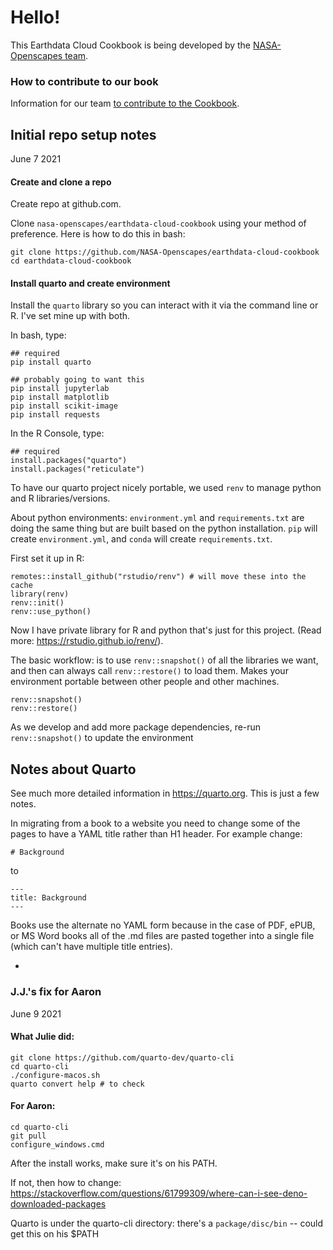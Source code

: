 # Hello!

This Earthdata Cloud Cookbook is being developed by the [NASA-Openscapes team](https://nasa-openscapes.github.io/). 

### How to contribute to our book
Information for our team [to contribute to the Cookbook](https://nasa-openscapes.github.io/earthdata-cloud-cookbook/files/community-handbook/contributing.html).

## Initial repo setup notes
June 7 2021

#### Create and clone a repo

Create repo at github.com. 

Clone `nasa-openscapes/earthdata-cloud-cookbook` using your method of preference. Here is how to do this in bash:

```{bash}
git clone https://github.com/NASA-Openscapes/earthdata-cloud-cookbook
cd earthdata-cloud-cookbook
```
#### Install quarto and create environment

Install the `quarto` library so you can interact with it via the command line or R. I've set mine up with both. 

In bash, type:

```{bash}
## required
pip install quarto

## probably going to want this
pip install jupyterlab
pip install matplotlib 
pip install scikit-image
pip install requests
```

In the R Console, type:

```{r, eval=FALSE}
## required
install.packages("quarto")
install.packages("reticulate")
```

To have our quarto project nicely portable, we used `renv` to manage python and R libraries/versions.

About python environments: `environment.yml` and `requirements.txt` are doing the same thing but are built based on the python installation. `pip` will create `environment.yml`, and `conda` will create `requirements.txt`. 

First set it up in R:

```{r, eval=FALSE}
remotes::install_github("rstudio/renv") # will move these into the cache
library(renv)
renv::init()
renv::use_python()
```

Now I have private library for R and python that's just for this project. (Read more: <https://rstudio.github.io/renv/>).

The basic workflow: is to use `renv::snapshot()` of all the libraries we want, and then can always call `renv::restore()` to load them. Makes your environment portable between other people and other machines.

```{r, eval=FALSE}
renv::snapshot()
renv::restore()
```

As we develop and add more package dependencies, re-run `renv::snapshot()` to update the environment

## Notes about Quarto

See much more detailed information in <https://quarto.org>. This is just a few notes.

In migrating from a book to a website you need to change some of the pages to have a YAML title rather than H1 header. For example change:

```
# Background 
```

to

```
---
title: Background
---
```

Books use the alternate no YAML form because in the case of PDF, ePUB, or MS Word books all of the .md files are pasted together into a single file (which can't have multiple title entries).


-   

### J.J.'s fix for Aaron
June 9 2021

#### What Julie did:

```
git clone https://github.com/quarto-dev/quarto-cli
cd quarto-cli
./configure-macos.sh
quarto convert help # to check 
```

#### For Aaron:

```
cd quarto-cli
git pull
configure_windows.cmd
```

After the install works, make sure it's on his PATH.

If not, then how to change: <https://stackoverflow.com/questions/61799309/where-can-i-see-deno-downloaded-packages>

Quarto is under the quarto-cli directory: there's a `package/disc/bin` -- could get this on his $PATH
